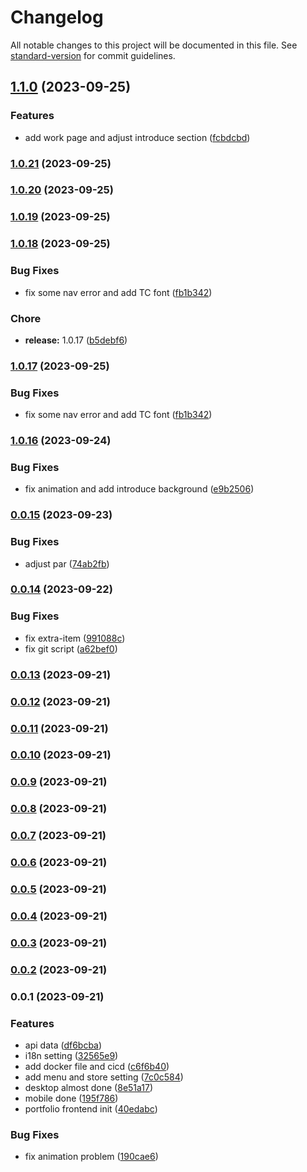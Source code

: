 # Changelog

All notable changes to this project will be documented in this file. See [standard-version](https://github.com/conventional-changelog/standard-version) for commit guidelines.

## [1.1.0](https://github.com/tommy88520/portfolio-frontend/compare/v1.0.21...v1.1.0) (2023-09-25)


### Features

* add work page and adjust introduce section ([fcbdcbd](https://github.com/tommy88520/portfolio-frontend/commit/fcbdcbd3309d094cd026328ee26307c5951a859a))

### [1.0.21](https://github.com/tommy88520/portfolio-frontend/compare/v1.0.20...v1.0.21) (2023-09-25)

### [1.0.20](https://github.com/tommy88520/portfolio-frontend/compare/v1.0.19...v1.0.20) (2023-09-25)

### [1.0.19](https://github.com/tommy88520/portfolio-frontend/compare/v1.0.18...v1.0.19) (2023-09-25)

### [1.0.18](https://github.com/tommy88520/portfolio-frontend/compare/v1.0.16...v1.0.18) (2023-09-25)


### Bug Fixes

* fix some nav error and add TC font ([fb1b342](https://github.com/tommy88520/portfolio-frontend/commit/fb1b34299c7ccb30545ac092b8ac95aeef5cfc60))


### Chore

* **release:** 1.0.17 ([b5debf6](https://github.com/tommy88520/portfolio-frontend/commit/b5debf636d16a1376bf19d0d86d5d3981eb63880))

### [1.0.17](https://github.com/tommy88520/portfolio-frontend/compare/v1.0.16...v1.0.17) (2023-09-25)


### Bug Fixes

* fix some nav error and add TC font ([fb1b342](https://github.com/tommy88520/portfolio-frontend/commit/fb1b34299c7ccb30545ac092b8ac95aeef5cfc60))

### [1.0.16](https://github.com/tommy88520/portfolio-frontend/compare/v0.0.15...v1.0.16) (2023-09-24)


### Bug Fixes

* fix animation and add introduce background ([e9b2506](https://github.com/tommy88520/portfolio-frontend/commit/e9b250605e77aa6311087948189620246f26778c))

### [0.0.15](https://github.com/tommy88520/portfolio-frontend/compare/v0.0.14...v0.0.15) (2023-09-23)


### Bug Fixes

* adjust par ([74ab2fb](https://github.com/tommy88520/portfolio-frontend/commit/74ab2fbacf8fe76ec197043d25f23a5ebd327c0a))

### [0.0.14](https://github.com/tommy88520/portfolio-frontend/compare/v0.0.13...v0.0.14) (2023-09-22)


### Bug Fixes

* fix extra-item ([991088c](https://github.com/tommy88520/portfolio-frontend/commit/991088cf043d057e00ceb53ff22e783a4e9f4a84))
* fix git script ([a62bef0](https://github.com/tommy88520/portfolio-frontend/commit/a62bef0db810dcc134e37040f19fe88f3fdfcd9c))

### [0.0.13](https://github.com/tommy88520/portfolio-frontend/compare/v0.0.12...v0.0.13) (2023-09-21)

### [0.0.12](https://github.com/tommy88520/portfolio-frontend/compare/v0.0.11...v0.0.12) (2023-09-21)

### [0.0.11](https://github.com/tommy88520/portfolio-frontend/compare/v0.0.10...v0.0.11) (2023-09-21)

### [0.0.10](https://github.com/tommy88520/portfolio-frontend/compare/v0.0.9...v0.0.10) (2023-09-21)

### [0.0.9](https://github.com/tommy88520/portfolio-frontend/compare/v0.0.8...v0.0.9) (2023-09-21)

### [0.0.8](https://github.com/tommy88520/portfolio-frontend/compare/v0.0.7...v0.0.8) (2023-09-21)

### [0.0.7](https://github.com/tommy88520/portfolio-frontend/compare/v0.0.6...v0.0.7) (2023-09-21)

### [0.0.6](https://github.com/tommy88520/portfolio-frontend/compare/v0.0.5...v0.0.6) (2023-09-21)

### [0.0.5](https://github.com/tommy88520/portfolio-frontend/compare/v0.0.4...v0.0.5) (2023-09-21)

### [0.0.4](https://github.com/tommy88520/portfolio-frontend/compare/v0.0.3...v0.0.4) (2023-09-21)

### [0.0.3](https://github.com/tommy88520/portfolio-frontend/compare/v0.0.2...v0.0.3) (2023-09-21)

### [0.0.2](https://github.com/tommy88520/portfolio-frontend/compare/v0.0.1...v0.0.2) (2023-09-21)

### 0.0.1 (2023-09-21)


### Features

*  api data ([df6bcba](https://github.com/tommy88520/portfolio-frontend/commit/df6bcbaa341b381041f7a598597c7038a92dbf27))
*  i18n setting ([32565e9](https://github.com/tommy88520/portfolio-frontend/commit/32565e922312fd0dd20534e9ba5992d9741a8869))
* add docker file and cicd ([c6f6b40](https://github.com/tommy88520/portfolio-frontend/commit/c6f6b40042ce7a3e207310a2dbaf540d83af37e6))
* add menu and store setting ([7c0c584](https://github.com/tommy88520/portfolio-frontend/commit/7c0c5843bedbd720130bec553d736942a0710d67))
* desktop almost done ([8e51a17](https://github.com/tommy88520/portfolio-frontend/commit/8e51a173b3768349da6877893bdc18d659e3f380))
* mobile done ([195f786](https://github.com/tommy88520/portfolio-frontend/commit/195f7863e7f2c8cdb6d0444491a655854ba803f7))
* portfolio frontend init ([40edabc](https://github.com/tommy88520/portfolio-frontend/commit/40edabce4297740fe5a551c0b8c86f1b0db89ff7))


### Bug Fixes

* fix animation problem ([190cae6](https://github.com/tommy88520/portfolio-frontend/commit/190cae6e509a5b01b3305bbca5bc20a21f744c7f))
